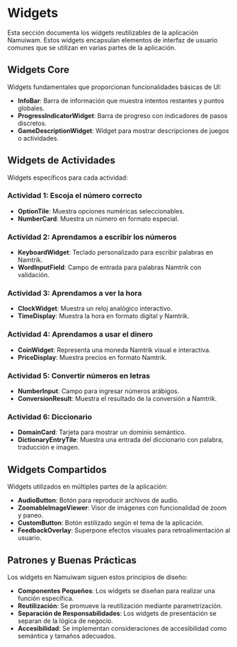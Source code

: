 # Widgets

Esta sección documenta los widgets reutilizables de la aplicación Namuiwam. Estos widgets encapsulan elementos de interfaz de usuario comunes que se utilizan en varias partes de la aplicación.

## Widgets Core

Widgets fundamentales que proporcionan funcionalidades básicas de UI:

- **InfoBar**: Barra de información que muestra intentos restantes y puntos globales.
- **ProgressIndicatorWidget**: Barra de progreso con indicadores de pasos discretos.
- **GameDescriptionWidget**: Widget para mostrar descripciones de juegos o actividades.

## Widgets de Actividades

Widgets específicos para cada actividad:

### Actividad 1: Escoja el número correcto
- **OptionTile**: Muestra opciones numéricas seleccionables.
- **NumberCard**: Muestra un número en formato especial.

### Actividad 2: Aprendamos a escribir los números
- **KeyboardWidget**: Teclado personalizado para escribir palabras en Namtrik.
- **WordInputField**: Campo de entrada para palabras Namtrik con validación.

### Actividad 3: Aprendamos a ver la hora
- **ClockWidget**: Muestra un reloj analógico interactivo.
- **TimeDisplay**: Muestra la hora en formato digital y Namtrik.

### Actividad 4: Aprendamos a usar el dinero
- **CoinWidget**: Representa una moneda Namtrik visual e interactiva.
- **PriceDisplay**: Muestra precios en formato Namtrik.

### Actividad 5: Convertir números en letras
- **NumberInput**: Campo para ingresar números arábigos.
- **ConversionResult**: Muestra el resultado de la conversión a Namtrik.

### Actividad 6: Diccionario
- **DomainCard**: Tarjeta para mostrar un dominio semántico.
- **DictionaryEntryTile**: Muestra una entrada del diccionario con palabra, traducción e imagen.

## Widgets Compartidos

Widgets utilizados en múltiples partes de la aplicación:

- **AudioButton**: Botón para reproducir archivos de audio.
- **ZoomableImageViewer**: Visor de imágenes con funcionalidad de zoom y paneo.
- **CustomButton**: Botón estilizado según el tema de la aplicación.
- **FeedbackOverlay**: Superpone efectos visuales para retroalimentación al usuario.

## Patrones y Buenas Prácticas

Los widgets en Namuiwam siguen estos principios de diseño:

- **Componentes Pequeños**: Los widgets se diseñan para realizar una función específica.
- **Reutilización**: Se promueve la reutilización mediante parametrización.
- **Separación de Responsabilidades**: Los widgets de presentación se separan de la lógica de negocio.
- **Accesibilidad**: Se implementan consideraciones de accesibilidad como semántica y tamaños adecuados. 